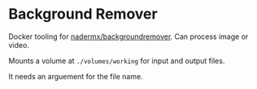 # Background Remover

Docker tooling for [nadermx/backgroundremover](https://github.com/nadermx/backgroundremover). Can process image or video.

Mounts a volume at `./volumes/working` for input and output files.

It needs an arguement for the file name.